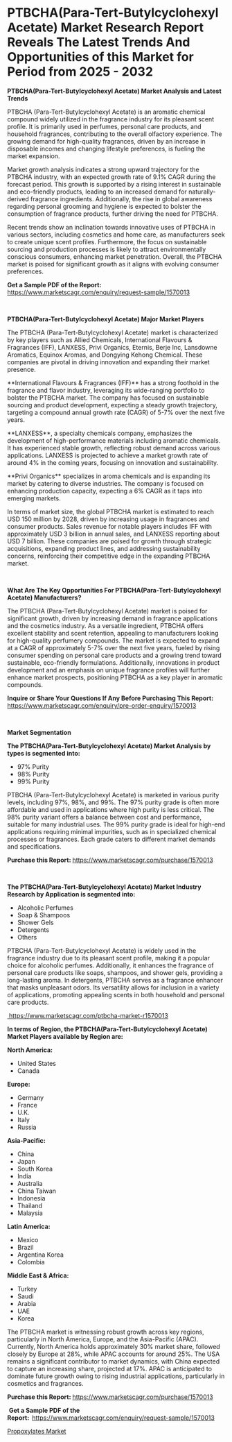 <p><h1>PTBCHA(Para-Tert-Butylcyclohexyl Acetate) Market Research Report Reveals The Latest Trends And Opportunities of this Market for Period from 2025 - 2032</h1></p><p><strong>PTBCHA(Para-Tert-Butylcyclohexyl Acetate) Market Analysis and Latest Trends</strong></p>
<p><p>PTBCHA (Para-Tert-Butylcyclohexyl Acetate) is an aromatic chemical compound widely utilized in the fragrance industry for its pleasant scent profile. It is primarily used in perfumes, personal care products, and household fragrances, contributing to the overall olfactory experience. The growing demand for high-quality fragrances, driven by an increase in disposable incomes and changing lifestyle preferences, is fueling the market expansion.</p><p>Market growth analysis indicates a strong upward trajectory for the PTBCHA industry, with an expected growth rate of 9.1% CAGR during the forecast period. This growth is supported by a rising interest in sustainable and eco-friendly products, leading to an increased demand for naturally-derived fragrance ingredients. Additionally, the rise in global awareness regarding personal grooming and hygiene is expected to bolster the consumption of fragrance products, further driving the need for PTBCHA.</p><p>Recent trends show an inclination towards innovative uses of PTBCHA in various sectors, including cosmetics and home care, as manufacturers seek to create unique scent profiles. Furthermore, the focus on sustainable sourcing and production processes is likely to attract environmentally conscious consumers, enhancing market penetration. Overall, the PTBCHA market is poised for significant growth as it aligns with evolving consumer preferences.</p></p>
<p><strong>Get a Sample PDF of the Report:&nbsp;</strong> <a href="https://www.marketscagr.com/enquiry/request-sample/1570013?utm_campaign=2782&utm_medium=2&utm_source=Github&utm_content=ia&utm_term=25032025&utm_id=ptbchapara-tert-butylcyclohexyl-acetate">https://www.marketscagr.com/enquiry/request-sample/1570013</a></p>
<p>&nbsp;</p>
<p><strong>PTBCHA(Para-Tert-Butylcyclohexyl Acetate) Major Market Players</strong></p>
<p><p>The PTBCHA (Para-Tert-Butylcyclohexyl Acetate) market is characterized by key players such as Allied Chemicals, International Flavours & Fragrances (IFF), LANXESS, Privi Organics, Eternis, Berje Inc, Lansdowne Aromatics, Equinox Aromas, and Dongying Kehong Chemical. These companies are pivotal in driving innovation and expanding their market presence.</p><p>**International Flavours & Fragrances (IFF)** has a strong foothold in the fragrance and flavor industry, leveraging its wide-ranging portfolio to bolster the PTBCHA market. The company has focused on sustainable sourcing and product development, expecting a steady growth trajectory, targeting a compound annual growth rate (CAGR) of 5-7% over the next five years.</p><p>**LANXESS**, a specialty chemicals company, emphasizes the development of high-performance materials including aromatic chemicals. It has experienced stable growth, reflecting robust demand across various applications. LANXESS is projected to achieve a market growth rate of around 4% in the coming years, focusing on innovation and sustainability.</p><p>**Privi Organics** specializes in aroma chemicals and is expanding its market by catering to diverse industries. The company is focused on enhancing production capacity, expecting a 6% CAGR as it taps into emerging markets.</p><p>In terms of market size, the global PTBCHA market is estimated to reach USD 150 million by 2028, driven by increasing usage in fragrances and consumer products. Sales revenue for notable players includes IFF with approximately USD 3 billion in annual sales, and LANXESS reporting about USD 7 billion. These companies are poised for growth through strategic acquisitions, expanding product lines, and addressing sustainability concerns, reinforcing their competitive edge in the expanding PTBCHA market.</p></p>
<p>&nbsp;</p>
<p><strong>What Are The Key Opportunities For PTBCHA(Para-Tert-Butylcyclohexyl Acetate) Manufacturers?</strong></p>
<p><p>The PTBCHA (Para-Tert-Butylcyclohexyl Acetate) market is poised for significant growth, driven by increasing demand in fragrance applications and the cosmetics industry. As a versatile ingredient, PTBCHA offers excellent stability and scent retention, appealing to manufacturers looking for high-quality perfumery compounds. The market is expected to expand at a CAGR of approximately 5-7% over the next five years, fueled by rising consumer spending on personal care products and a growing trend toward sustainable, eco-friendly formulations. Additionally, innovations in product development and an emphasis on unique fragrance profiles will further enhance market prospects, positioning PTBCHA as a key player in aromatic compounds.</p></p>
<p><strong>Inquire or Share Your Questions If Any Before Purchasing This Report:</strong> <a href="https://www.marketscagr.com/enquiry/pre-order-enquiry/1570013?utm_campaign=2782&utm_medium=2&utm_source=Github&utm_content=ia&utm_term=25032025&utm_id=ptbchapara-tert-butylcyclohexyl-acetate">https://www.marketscagr.com/enquiry/pre-order-enquiry/1570013</a></p>
<p>&nbsp;</p>
<p><strong>Market Segmentation</strong></p>
<p><strong>The PTBCHA(Para-Tert-Butylcyclohexyl Acetate) Market Analysis by types is segmented into:</strong></p>
<p><ul><li>97% Purity</li><li>98% Purity</li><li>99% Purity</li></ul></p>
<p><p>PTBCHA (Para-Tert-Butylcyclohexyl Acetate) is marketed in various purity levels, including 97%, 98%, and 99%. The 97% purity grade is often more affordable and used in applications where high purity is less critical. The 98% purity variant offers a balance between cost and performance, suitable for many industrial uses. The 99% purity grade is ideal for high-end applications requiring minimal impurities, such as in specialized chemical processes or fragrances. Each grade caters to different market demands and specifications.</p></p>
<p><strong>Purchase this Report:&nbsp;</strong><a href="https://www.marketscagr.com/purchase/1570013?utm_campaign=2782&utm_medium=2&utm_source=Github&utm_content=ia&utm_term=25032025&utm_id=ptbchapara-tert-butylcyclohexyl-acetate">https://www.marketscagr.com/purchase/1570013</a></p>
<p>&nbsp;</p>
<p><strong>The PTBCHA(Para-Tert-Butylcyclohexyl Acetate) Market Industry Research by Application is segmented into:</strong></p>
<p><ul><li>Alcoholic Perfumes</li><li>Soap & Shampoos</li><li>Shower Gels</li><li>Detergents</li><li>Others</li></ul></p>
<p><p>PTBCHA (Para-Tert-Butylcyclohexyl Acetate) is widely used in the fragrance industry due to its pleasant scent profile, making it a popular choice for alcoholic perfumes. Additionally, it enhances the fragrance of personal care products like soaps, shampoos, and shower gels, providing a long-lasting aroma. In detergents, PTBCHA serves as a fragrance enhancer that masks unpleasant odors. Its versatility allows for inclusion in a variety of applications, promoting appealing scents in both household and personal care products.</p></p>
<p><a href="https://www.marketscagr.com/ptbcha-market-r1570013?utm_campaign=2782&utm_medium=2&utm_source=Github&utm_content=ia&utm_term=25032025&utm_id=ptbchapara-tert-butylcyclohexyl-acetate">&nbsp;https://www.marketscagr.com/ptbcha-market-r1570013</a></p>
<p><strong>In terms of Region, the PTBCHA(Para-Tert-Butylcyclohexyl Acetate) Market Players available by Region are:</strong></p>
<p>
    <p> <strong> North America: </strong>
        <ul>
            <li>United States</li>
            <li>Canada</li>
        </ul>
        </p> 
    <p> <strong> Europe: </strong>
        <ul>
            <li>Germany</li>
            <li>France</li>
            <li>U.K.</li>
            <li>Italy</li>
            <li>Russia</li>
        </ul>
        </p> 
    <p> <strong> Asia-Pacific: </strong>
        <ul>
            <li>China</li>
            <li>Japan</li>
            <li>South Korea</li>
            <li>India</li>
            <li>Australia</li>
            <li>China Taiwan</li>
            <li>Indonesia</li>
            <li>Thailand</li>
            <li>Malaysia</li>
        </ul>
        </p> 
    <p> <strong> Latin America: </strong>
        <ul>
            <li>Mexico</li>
            <li>Brazil</li>
            <li>Argentina Korea</li>
            <li>Colombia</li>
        </ul>
        </p> 
    <p> <strong> Middle East & Africa: </strong>
        <ul>
            <li>Turkey</li>
            <li>Saudi</li>
            <li>Arabia</li>
            <li>UAE</li>
            <li>Korea</li>
        </ul>
    </p>
    </p>
<p><p>The PTBCHA market is witnessing robust growth across key regions, particularly in North America, Europe, and the Asia-Pacific (APAC). Currently, North America holds approximately 30% market share, followed closely by Europe at 28%, while APAC accounts for around 25%. The USA remains a significant contributor to market dynamics, with China expected to capture an increasing share, projected at 17%. APAC is anticipated to dominate future growth owing to rising industrial applications, particularly in cosmetics and fragrances.</p></p>
<p><strong>Purchase this Report: </strong><a href="https://www.marketscagr.com/purchase/1570013?utm_campaign=2782&utm_medium=2&utm_source=Github&utm_content=ia&utm_term=25032025&utm_id=ptbchapara-tert-butylcyclohexyl-acetate">https://www.marketscagr.com/purchase/1570013</a></p>
<p>&nbsp;<strong>Get a Sample PDF of the Report:&nbsp;&nbsp;</strong><a href="https://www.marketscagr.com/enquiry/request-sample/1570013?utm_campaign=2782&utm_medium=2&utm_source=Github&utm_content=ia&utm_term=25032025&utm_id=ptbchapara-tert-butylcyclohexyl-acetate">https://www.marketscagr.com/enquiry/request-sample/1570013</a></p>
<p><strong></strong></p>
<p><p><a href="https://github.com/meuskocov/Market-Research-Report-List-1/blob/main/propoxylates-market.md?utm_campaign=2782&utm_medium=2&utm_source=Github&utm_content=ia&utm_term=25032025&utm_id=ptbchapara-tert-butylcyclohexyl-acetate">Propoxylates Market</a></p></p>